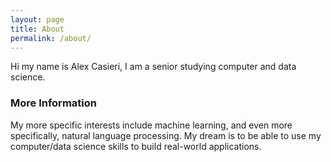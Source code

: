 ```yaml
---
layout: page
title: About
permalink: /about/
---
```


Hi my name is Alex Casieri, I am a senior studying computer and data science. 


### More Information

My more specific interests include machine learning, and even more specifically, natural language processing. My dream is to be able to use my computer/data science skills to build real-world applications. 
